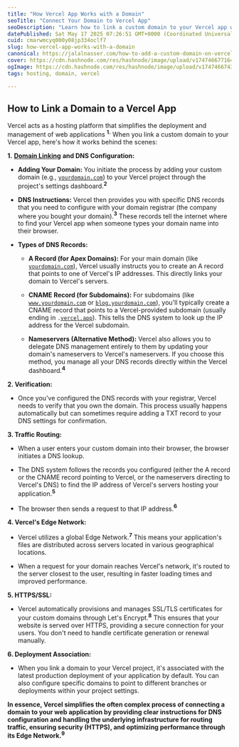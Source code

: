 ```yaml
---
title: "How Vercel App Works with a Domain"
seoTitle: "Connect Your Domain to Vercel App"
seoDescription: "Learn how to link a custom domain to your Vercel app with DNS configuration, traffic routing, and managing HTTPS for optimal performance"
datePublished: Sat May 17 2025 07:26:51 GMT+0000 (Coordinated Universal Time)
cuid: cmarwmcyq000y08jp334oclf7
slug: how-vercel-app-works-with-a-domain
canonical: https://jalalnasser.com/how-to-add-a-custom-domain-on-vercel/
cover: https://cdn.hashnode.com/res/hashnode/image/upload/v1747466771641/adfc5d57-12c7-4e4a-b485-1caad23e73ba.png
ogImage: https://cdn.hashnode.com/res/hashnode/image/upload/v1747466743317/c7b486be-ca97-4bc8-a51e-78465f010adf.png
tags: hosting, domain, vercel

---
```


## How to Link a Domain to a Vercel App

Vercel acts as a hosting platform that simplifies the deployment and management of web applications **<sup>1.</sup>** When you link a custom domain to your Vercel app, here's how it works behind the scenes:

**1\.** [**Domain Linking**](https://jalalnasser.com/how-to-add-a-custom-domain-on-vercel/) **and DNS Configuration:**

* **Adding Your Domain:** You initiate the process by adding your custom domain (e.g., [`yourdomain.com`](http://yourdomain.com)) to your Vercel project through the project's settings dashboard.**<sup>2</sup>**
    
* **DNS Instructions:** Vercel then provides you with specific DNS records that you need to configure with your domain registrar (the company where you bought your domain).**<sup>3</sup>** These records tell the internet where to find your Vercel app when someone types your domain name into their browser.
    
* **Types of DNS Records:**
    
    * **A Record (for Apex Domains):** For your main domain (like [`yourdomain.com`](http://yourdomain.com)), Vercel usually instructs you to create an A record that points to one of Vercel's IP addresses. This directly links your domain to Vercel's servers.
        
    * **CNAME Record (for Subdomains):** For subdomains (like [`www.yourdomain.com`](http://www.yourdomain.com) or [`blog.yourdomain.com`](http://blog.yourdomain.com)), you'll typically create a CNAME record that points to a Vercel-provided subdomain (usually ending in `.`[`vercel.app`](http://vercel.app)). This tells the DNS system to look up the IP address for the Vercel subdomain.
        
    * **Nameservers (Alternative Method):** Vercel also allows you to delegate DNS management entirely to them by updating your domain's nameservers to Vercel's nameservers. If you choose this method, you manage all your DNS records directly within the Vercel dashboard.**<sup>4</sup>**
        

**2\. Verification:**

* Once you've configured the DNS records with your registrar, Vercel needs to verify that you own the domain. This process usually happens automatically but can sometimes require adding a TXT record to your DNS settings for confirmation.
    

**3\. Traffic Routing:**

* When a user enters your custom domain into their browser, the browser initiates a DNS lookup.
    
* The DNS system follows the records you configured (either the A record or the CNAME record pointing to Vercel, or the nameservers directing to Vercel's DNS) to find the IP address of Vercel's servers hosting your application.**<sup>5</sup>**
    
* The browser then sends a request to that IP address.**<sup>6</sup>**
    

**4\. Vercel's Edge Network:**

* Vercel utilizes a global Edge Network.**<sup>7</sup>** This means your application's files are distributed across servers located in various geographical locations.
    
* When a request for your domain reaches Vercel's network, it's routed to the server closest to the user, resulting in faster loading times and improved performance.
    

**5\. HTTPS/SSL:**

* Vercel automatically provisions and manages SSL/TLS certificates for your custom domains through Let's Encrypt.**<sup>8</sup>** This ensures that your website is served over HTTPS, providing a secure connection for your users. You don't need to handle certificate generation or renewal manually.
    

**6\. Deployment Association:**

* When you link a domain to your Vercel project, it's associated with the latest production deployment of your application by default. You can also configure specific domains to point to different branches or deployments within your project settings.
    

**In essence, Vercel simplifies the often complex process of connecting a domain to your web application by providing clear instructions for DNS configuration and handling the underlying infrastructure for routing traffic, ensuring security (HTTPS), and optimizing performance through its Edge Network.<sup>9</sup>**
